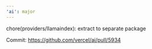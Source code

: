 ```yaml
---
'ai': major
---
```


chore(providers/llamaindex): extract to separate package

Commit: https://github.com/vercel/ai/pull/5934
